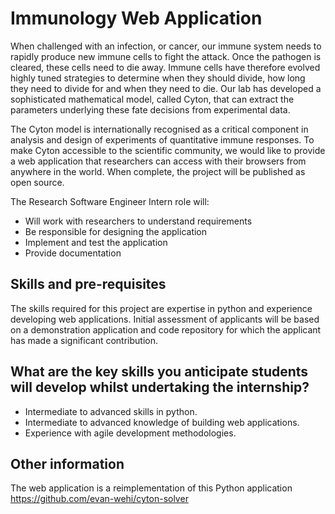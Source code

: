 # Immunology Web Application

When challenged with an infection, or cancer, our immune system needs to rapidly produce new immune cells to fight the attack. Once the pathogen is cleared, these cells need to die away. Immune cells have therefore evolved highly tuned strategies to determine when they should divide, how long they need to divide for and when they need to die. Our lab has developed a sophisticated mathematical model, called Cyton, that can extract the parameters underlying these fate decisions from experimental data.  

The Cyton model is internationally recognised as a critical component in analysis and design of experiments of quantitative immune responses. To make Cyton accessible to the scientific community, we would like to provide a web application that researchers can access with their browsers from anywhere in the world. When complete, the project will be published as open source. 

The Research Software Engineer Intern role will:  

- Will work with researchers to understand requirements 
- Be responsible for designing the application 
- Implement and test the application 
- Provide documentation 

## Skills and pre-requisites

The skills required for this project are expertise in python and experience developing web applications. Initial assessment of applicants will be based on a demonstration application and code repository for which the applicant has made a significant contribution. 

## What are the key skills you anticipate students will develop whilst undertaking the internship? 

- Intermediate to advanced skills in python. 
- Intermediate to advanced knowledge of building web applications. 
- Experience with agile development methodologies. 

## Other information 

The web application is a reimplementation of this Python application https://github.com/evan-wehi/cyton-solver 

